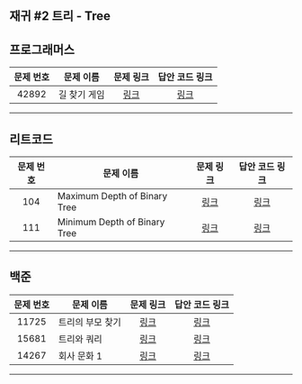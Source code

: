 ## 재귀 #2 트리 - Tree

프로그래머스
----------
| 문제 번호 | 문제 이름 | 문제 링크 | 답안 코드 링크 |
|:---:|---|:---:|:---:|
| 42892 | 길 찾기 게임 | [링크](https://school.programmers.co.kr/learn/courses/30/lessons/42892) | [링크](https://github.com/nicky-day/CodingTest/blob/main/src/main/java/org/example/tree/programmers/001-%EA%B8%B8_%EC%B0%BE%EA%B8%B0_%EA%B2%8C%EC%9E%84.java) |
----------

리트코드
----------
| 문제 번호 | 문제 이름                        | 문제 링크 | 답안 코드 링크 |
|:-----:|------------------------------|:---:|:---:|
|  104  | Maximum Depth of Binary Tree | [링크](https://leetcode.com/problems/maximum-depth-of-binary-tree/description/) | [링크](https://github.com/nicky-day/CodingTest/blob/main/src/main/java/org/example/recursion_tree/leetcode/001-Maximum-Depth-of-Binary-Tree.kt) |
| 111 | Minimum Depth of Binary Tree | [링크](https://leetcode.com/problems/minimum-depth-of-binary-tree/) | [링크](https://github.com/nicky-day/CodingTest/blob/main/src/main/java/org/example/recursion_tree/leetcode/002-Minimum-Depth-of-Binary-Tree.kt) |
----------

백준
----------
| 문제 번호 | 문제 이름 | 문제 링크 | 답안 코드 링크 |
|:---:|---|:---:|:---:|
| 11725 | 트리의 부모 찾기 | [링크](https://www.acmicpc.net/problem/11725) | [링크](https://github.com/nicky-day/CodingTest/blob/main/src/main/java/org/example/recursion_tree/boj/001-%ED%8A%B8%EB%A6%AC%EC%9D%98_%EB%B6%80%EB%AA%A8_%EC%B0%BE%EA%B8%B0.java) |
| 15681 | 트리와 쿼리 | [링크](https://www.acmicpc.net/problem/15681) | [링크](https://github.com/nicky-day/CodingTest/blob/main/src/main/java/org/example/recursion_tree/boj/002-%ED%8A%B8%EB%A6%AC%EC%99%80_%EC%BF%BC%EB%A6%AC.java) |
| 14267 | 회사 문화 1 | [링크](https://www.acmicpc.net/problem/14267) | [링크](https://github.com/nicky-day/CodingTest/blob/main/src/main/java/org/example/recursion_tree/boj/003-%ED%9A%8C%EC%82%AC_%EB%AC%B8%ED%99%94_1.java) |
----------
